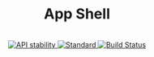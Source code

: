 <h1 align="center">App Shell</h1>
<br />
<div align="center">
  <!-- Stability -->
  <a href="https://nodejs.org/api/documentation.html#documentation_stability_index">
    <img src="https://img.shields.io/badge/stability-experimental-orange.svg?style=flat-square"
      alt="API stability" />
  </a>
  <!-- Standard -->
  <a href="https://github.com/feross/standard">
    <img src="https://img.shields.io/badge/code%20style-standard-brightgreen.svg?style=flat-square"
      alt="Standard" />
  </a>
  <!-- Build -->
  <a href="https://travis-ci.org/YerkoPalma/blank-app-shell">
    <img src="https://img.shields.io/travis/YerkoPalma/blank-app-shell/master.svg?style=flat-square"
      alt="Build Status" />
  </a>
</div>
